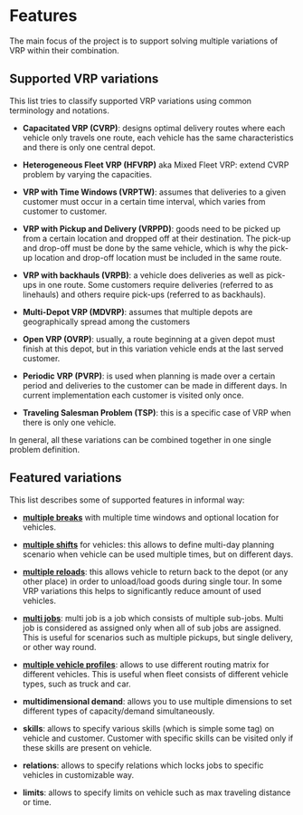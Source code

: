 # Features

The main focus of the project is to support solving multiple variations of VRP within their combination.

 ## Supported VRP variations

 This list tries to classify supported VRP variations using common terminology and notations.

 - **Capacitated VRP (CVRP)**: designs optimal delivery routes where each vehicle only travels
     one route, each vehicle has the same characteristics and there is only one central depot.

 - **Heterogeneous Fleet VRP (HFVRP)** aka Mixed Fleet VRP: extend CVRP problem by varying the capacities.

 - **VRP with Time Windows (VRPTW)**: assumes that deliveries to a given customer must occur in a
     certain time interval, which varies from customer to customer.

 - **VRP with Pickup and Delivery (VRPPD)**: goods need to be picked up from a certain location and
     dropped off at their destination. The pick-up and drop-off must be done by the same vehicle,
     which is why the pick-up location and drop-off location must be included in the same route.

 - **VRP with backhauls (VRPB)**: a vehicle does deliveries as well as pick-ups in one route.
     Some customers require deliveries (referred to as linehauls) and others require pick-ups
     (referred to as backhauls).

 - **Multi-Depot VRP (MDVRP)**: assumes that multiple depots are geographically spread among
     the customers

 - **Open VRP (OVRP)**: usually, a route beginning at a given depot must finish at this depot, but in
     this variation vehicle ends at the last served customer.

 - **Periodic VRP (PVRP)**: is used when planning is made over a certain period and deliveries
     to the customer can be made in different days. In current implementation each customer
     is visited only once.

 - **Traveling Salesman Problem (TSP)**: this is a specific case of VRP when there is only one vehicle.

 In general, all these variations can be combined together in one single problem definition.


 ## Featured variations

 This list describes some of supported features in informal way:

 - **[multiple breaks](../examples/pragmatic/break.md)** with multiple time windows and optional location for vehicles.

 - **[multiple shifts](../examples/pragmatic/multi-day.md)** for vehicles: this allows to define multi-day planning
     scenario when vehicle can be used multiple times, but on different days.

 - **[multiple reloads](../examples/pragmatic/reload.md)**: this allows vehicle to return back to the depot (or any other place)
     in order to unload/load goods during single tour. In some VRP variations this helps to significantly reduce amount
     of used vehicles.

 - **[multi jobs](../examples/pragmatic/multi-jobs.md)**: multi job is a job which consists of multiple sub-jobs. Multi job
     is considered as assigned only when all of sub jobs are assigned. This is useful for scenarios such as multiple
     pickups, but single delivery, or other way round.

 - **[multiple vehicle profiles](../examples/pragmatic/profiles.md)**: allows to use different routing matrix for different
     vehicles. This is useful when fleet consists of different vehicle types, such as truck and car.

 - **multidimensional demand**: allows you to use multiple dimensions to set different types of capacity/demand
     simultaneously.

- **skills**: allows to specify various skills (which is simple some tag) on vehicle and customer.
     Customer with specific skills can be visited only if these skills are present on vehicle.

 - **relations**: allows to specify relations which locks jobs to specific vehicles in
     customizable way.

 - **limits**: allows to specify limits on vehicle such as max traveling distance or time.